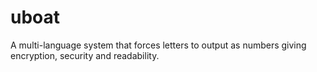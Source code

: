 # uboat
A multi-language system that forces letters to output as numbers giving encryption, security and readability.
